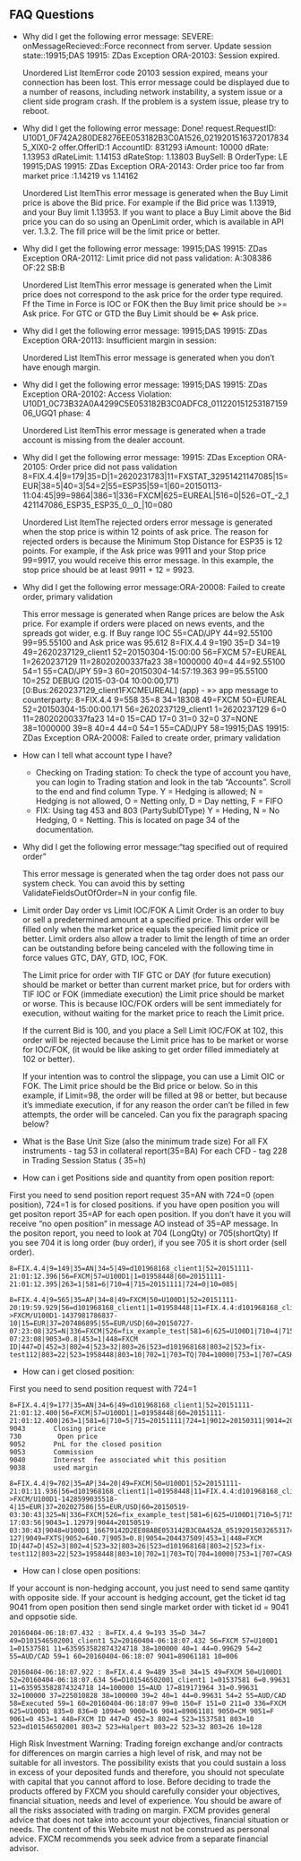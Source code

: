 ## FAQ Questions

* Why did I get the following error message: SEVERE: onMessageRecieved::Force reconnect from server. Update session state::19915;DAS 19915: ZDas Exception ORA-20103: Session expired.

	Unordered List ItemError code 20103 session expired, means your connection has been lost.
	This error message could be displayed due to a number of reasons, including network instability, a system issue or a client side program crash. If the problem is a system issue, please try to reboot.

* Why did I get the following error message: Done! request.RequestID: U10D1_0F742A280DE8276EE053182B3C0A1526_02192015163720178345_XIX0-2 offer.OfferID:1 AccountID: 831293 iAmount: 10000 dRate: 1.13953 dRateLimit: 1.14153 dRateStop: 1.13803 BuySell: B OrderType: LE 19915;DAS 19915: ZDas Exception ORA-20143: Order price too far from market price :1.14219 vs 1.14162

	Unordered List ItemThis error message is generated when the Buy Limit price is above the Bid price. For example if the Bid price was 1.13919, and your Buy limit 1.13953. If you want to place a Buy Limit above the Bid price you can do so using an OpenLimit order, which is available in API ver. 1.3.2. The fill price will be the limit price or better.

* Why did I get the following error message: 19915;DAS 19915: ZDas Exception ORA-20112: Limit price did not pass validation: A:308386 OF:22 SB:B

	Unordered List ItemThis error message is generated when the Limit price does not correspond to the ask price for the order type required. Ff the Time in Force is IOC or FOK then the Buy limit price should be >= Ask price. For GTC or GTD the Buy Limit should be ⇐ Ask price.

* Why did I get the following error message: 19915;DAS 19915: ZDas Exception ORA-20113: Insufficient margin in session:

	Unordered List ItemThis error message is generated when you don’t have enough margin.

* Why did I get the following error message: 19915;DAS 19915: ZDas Exception ORA-20102: Access Violation: U10D1_0C73B32A0A4299C5E053182B3C0ADFC8_01122015125318715906_UGQ1 phase: 4

	Unordered List ItemThis error message is generated when a trade account is missing from the dealer account.

* Why did I get the following error message: 19915: ZDas Exception ORA-20105: Order price did not pass validation 8=FIX.4.4|9=179|35=D|1=2620231783|11=FXSTAT_32951421147085|15=EUR|38=5|40=3|54=2|55=ESP35|59=1|60=20150113-11:04:45|99=9864|386=1|336=FXCM|625=EUREAL|516=0|526=OT_-2_1421147086_ESP35_ESP35_0__0_|10=080

	Unordered List ItemThe rejected orders error message is generated when the stop price is within 12 points of ask price. The reason for rejected orders is because the Minimum Stop Distance for ESP35 is 12 points. For example, if the Ask price was 9911 and your Stop price 99=9917, you would receive this error message. In this example, the stop price should be at least 9911 + 12 = 9923.

* Why did I get the following error message:ORA-20008: Failed to create order, primary validation

	This error message is generated when Range prices are below the Ask price. For example if orders were placed on news events, and the spreads got wider, e.g. If Buy range IOC 55=CAD/JPY 44=92.55100 99=95.55100 and Ask price was 95.612
	8=FIX.4.4 9=190 35=D 34=19 49=2620237129_client1 52=20150304-15:00:00 56=FXCM 57=EUREAL 1=2620237129 11=28020200337fa23 38=1000000 40=4 44=92.55100 54=1 55=CAD/JPY 59=3 60=20150304-14:57:19.363 99=95.55100 10=252
	DEBUG (2015-03-04 10:00:00,171) [0:Bus:2620237129_client1FXCMEUREAL] (app) - »> app message to counterparty: 8=FIX.4.4 9=558 35=8 34=18308 49=FXCM 50=EUREAL 52=20150304-15:00:00.171 56=2620237129_client1 1=2620237129 6=0 11=28020200337fa23 14=0 15=CAD 17=0 31=0 32=0 37=NONE 38=1000000 39=8 40=4 44=0 54=1 55=CAD/JPY 58=19915;DAS 19915: ZDas Exception ORA-20008: Failed to create order, primary validation

* How can I tell what account type I have?

	* Checking on Trading station: To check the type of account you have, you can login to Trading station and look in the tab “Accounts”. Scroll to the end and find column Type. Y = Hedging is allowed; N = Hedging is not allowed, O = Netting only, D = Day netting, F = FIFO
	* FIX: Using tag 453 and 803 (PartySubIDType) Y = Heding, N = No Hedging, 0 = Netting. This is located on page 34 of the documentation.

* Why did I get the following error message:“tag specified out of required order”

	This error message is generated when the tag order does not pass our system check. You can avoid this by setting ValidateFieldsOutOfOrder=N in your config file.

* Limit order Day order vs Limit IOC/FOK A Limit Order is an order to buy or sell a predetermined amount at a specified price. This order will be filled only when the market price equals the specified limit price or better. Limit orders also allow a trader to limit the length of time an order can be outstanding before being canceled with the following time in force values GTC, DAY, GTD, IOC, FOK.

	The Limit price for order with TIF GTC or DAY (for future execution) should be market or better than current market price, but for orders with TIF IOC or FOK (immediate execution) the Limit price should be market or worse. This is because IOC/FOK orders will be sent immediately for execution, without waiting for the market price to reach the Limit price.

	If the current Bid is 100, and you place a Sell Limit IOC/FOK at 102, this order will be rejected because the Limit price has to be market or worse for IOC/FOK, (it would be like asking to get order filled immediately at 102 or better).

	If your intention was to control the slippage, you can use a Limit OIC or FOK. The Limit price should be the Bid price or below. So in this example, if Limit=98, the order will be filled at 98 or better, but because it’s immediate execution, if for any reason the order can’t be filled in few attempts, the order will be canceled. Can you fix the paragraph spacing below?

* What is the Base Unit Size (also the minimum trade size) For all FX instruments - tag 53 in collateral report(35=BA) For each CFD - tag 228 in Trading Session Status ( 35=h)

* How can i get Positions side and quantity from open position report:

First you need to send position report request 35=AN with 724=0 (open position), 724=1 is for closed positions. 
if you have open position you will get positon report 35=AP for each open position. If you don’t have it you will receive “no open position” in message AO instead of 35=AP message.
In the positon report, you need to look at 704 (LongQty) or 705(shortQty)
If you see 704 it is long order (buy order), if you see 705 it is short order (sell order).

	8=FIX.4.4|9=149|35=AN|34=5|49=d101968168_client1|52=20151111-21:01:12.396|56=FXCM|57=U100D1|1=01958448|60=20151111-21:01:12.395|263=1|581=6|710=4|715=20151111|724=0|10=085|

	8=FIX.4.4|9=565|35=AP|34=8|49=FXCM|50=U100D1|52=20151111-20:19:59.929|56=d101968168_client1|1=01958448|11=FIX.4.4:d101968168_client1->FXCM/U100D1-1437981786837-10|15=EUR|37=207486895|55=EUR/USD|60=20150727-07:23:08|325=N|336=FXCM|526=fix_example_test|581=6|625=U100D1|710=4|715=20151111|721=3684204026|724=0|727=2|728=0|730=1.10728|731=1|734=0|912=N|9000=1|9038=260|9040=-21.16|9041=80775478|9042=20150727-07:23:08|9053=0.8|453=1|448=FXCM ID|447=D|452=3|802=4|523=32|803=26|523=d101968168|803=2|523=fix-test112|803=22|523=1958448|803=10|702=1|703=TQ|704=10000|753=1|707=CASH|708=0|10=137|

* How can i get closed position:

First you need to send position request with 724=1

	8=FIX.4.4|9=177|35=AN|34=6|49=d101968168_client1|52=20151111-21:01:12.400|56=FXCM|57=U100D1|1=01958448|60=20151111-21:01:12.400|263=1|581=6|710=5|715=20151111|724=1|9012=20150311|9014=20151112|10=110|
	9043       Closing price
	730         Open price
	9052       PnL for the closed position
	9053       Commission 
	9040       Interest  fee associated whit this position
	9038       used margin

	8=FIX.4.4|9=702|35=AP|34=20|49=FXCM|50=U100D1|52=20151111-21:01:11.936|56=d101968168_client1|1=01958448|11=FIX.4.4:d101968168_client1->FXCM/U100D1-1428599035518-4|15=EUR|37=202027586|55=EUR/USD|60=20150519-03:30:43|325=N|336=FXCM|526=fix_example_test|581=6|625=U100D1|710=5|715=20151111|721=3533878441|724=1|727=13|728=0|730=1.06572|731=1|734=0|912=Y|9000=1|9040=-6.08|9041=78911063|9042=20150409-17:03:56|9043=1.12979|9044=20150519-03:30:43|9048=U100D1_16679142D2EE08ABE053142B3C0A452A_05192015032653174913_QCV-127|9049=FXTS|9052=640.7|9053=0.8|9054=204437509|453=1|448=FXCM ID|447=D|452=3|802=4|523=32|803=26|523=d101968168|803=2|523=fix-test112|803=22|523=1958448|803=10|702=1|703=TQ|704=10000|753=1|707=CASH|708=0|10=042|

* How can I close open positions:

If your account is non-hedging account, you just need to send same qantity with opposite side. 
If your account is hedging account, get the ticket id tag 9041 from open position then send single market order with ticket id = 9041 and oppsotie side.

	20160404-06:18:07.432 : 8=FIX.4.4 9=193 35=D 34=7 49=D101546502001_client1 52=20160404-06:18:07.432 56=FXCM 57=U100D1 1=01537581 11=635953582874324718 38=100000 40=1 44=0.99629 54=2 55=AUD/CAD 59=1 60=20160404-06:18:07 9041=89061181 10=006 

	20160404-06:18:07.922 : 8=FIX.4.4 9=489 35=8 34=15 49=FXCM 50=U100D1 52=20160404-06:18:07.634 56=D101546502001_client1 1=01537581 6=0.99631 11=635953582874324718 14=100000 15=AUD 17=819171964 31=0.99631 32=100000 37=225010828 38=100000 39=2 40=1 44=0.99631 54=2 55=AUD/CAD 58=Executed 59=1 60=20160404-06:18:07 99=0 150=F 151=0 211=0 336=FXCM 625=U100D1 835=0 836=0 1094=0 9000=16 9041=89061181 9050=CM 9051=F 9061=0 453=1 448=FXCM ID 447=D 452=3 802=4 523=1537581 803=10 523=d101546502001 803=2 523=Halpert 803=22 523=32 803=26 10=128





High Risk Investment Warning: Trading foreign exchange and/or contracts for differences on margin carries a high level of risk, and may not be suitable for all investors. The possibility exists that you could sustain a loss in excess of your deposited funds and therefore, you should not speculate with capital that you cannot afford to lose. Before deciding to trade the products offered by FXCM you should carefully consider your objectives, financial situation, needs and level of experience. You should be aware of all the risks associated with trading on margin. FXCM provides general advice that does not take into account your objectives, financial situation or needs. The content of this Website must not be construed as personal advice. FXCM recommends you seek advice from a separate financial advisor. 
